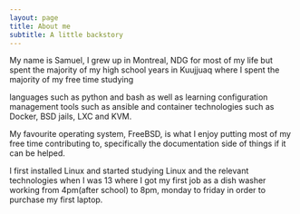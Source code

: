 ```yaml
---
layout: page
title: About me
subtitle: A little backstory
---
```


My name is Samuel, I grew up in Montreal, NDG for most of my life but spent the majority of my high school years in Kuujjuaq where I spent the majority of my free time studying

languages such as python and bash as well as learning configuration management tools such as ansible and container technologies such as Docker, BSD jails, LXC and KVM.

My favourite operating system, FreeBSD, is what I enjoy putting most of my free time contributing to, specifically the documentation side of things if it can be helped.

I first installed Linux and started studying Linux and the relevant technologies when I was 13 where I got my first job as a dish washer working from 4pm(after school) to 8pm, monday to friday in order to purchase my first laptop.

